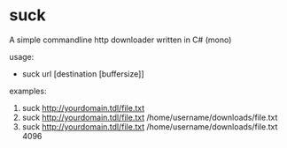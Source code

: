 suck
====

A simple commandline http downloader written in C# (mono)

usage:
  - suck url [destination [buffersize]]

examples:
  1. suck http://yourdomain.tdl/file.txt
  2. suck http://yourdomain.tdl/file.txt /home/username/downloads/file.txt
  3. suck http://yourdomain.tdl/file.txt /home/username/downloads/file.txt 4096
